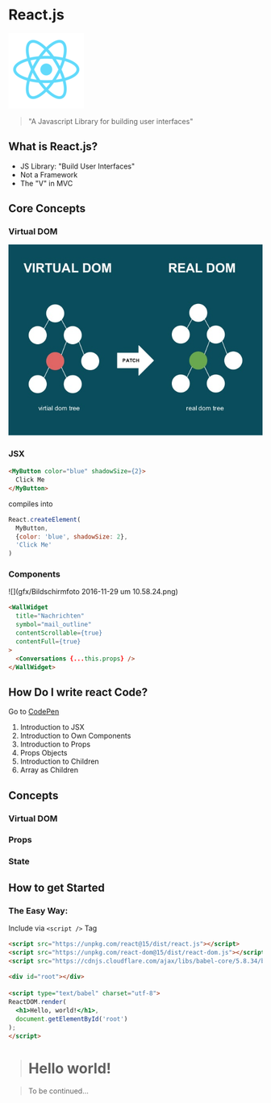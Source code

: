 # React.js

![React Logo](gfx/react-logo.png)

> "A Javascript Library for building user interfaces"


## What is React.js?

- JS Library: "Build User Interfaces"<!-- .element: class="fragment" -->
- Not a Framework<!-- .element: class="fragment" -->
- The "V" in MVC<!-- .element: class="fragment" -->



## Core Concepts


### Virtual DOM

![](gfx/reactjs-virtual-dom-real-dom.jpg)


### JSX

```html
<MyButton color="blue" shadowSize={2}>
  Click Me
</MyButton>
```

compiles into

```javascript
React.createElement(
  MyButton,
  {color: 'blue', shadowSize: 2},
  'Click Me'
)
```


### Components


![](gfx/Bildschirmfoto 2016-11-29 um 10.58.24.png)


```html
<WallWidget
  title="Nachrichten"
  symbol="mail_outline"
  contentScrollable={true}
  contentFull={true}
>
  <Conversations {...this.props} />
</WallWidget>
```



## How Do I write react Code?

Go to [CodePen](http://codepen.io/k-wittmann/pen/yVzyGv)

01. Introduction to JSX
02. Introduction to Own Components
03. Introduction to Props
04. Props Objects
05. Introduction to Children
06. Array as Children



## Concepts


### Virtual DOM


### Props


### State


## How to get Started


### The Easy Way:
Include via `<script />` Tag

```html
<script src="https://unpkg.com/react@15/dist/react.js"></script>
<script src="https://unpkg.com/react-dom@15/dist/react-dom.js"></script>
<script src="https://cdnjs.cloudflare.com/ajax/libs/babel-core/5.8.34/browser.min.js"></script>
```


```html
<div id="root"></div>

<script type="text/babel" charset="utf-8">
ReactDOM.render(
  <h1>Hello, world!</h1>,
  document.getElementById('root')
);
</script>
```

> <!-- .element: class="fragment" -->
> # Hello world!



> To be continued...
